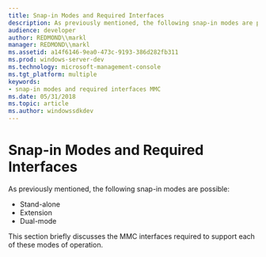 ```yaml
---
title: Snap-in Modes and Required Interfaces
description: As previously mentioned, the following snap-in modes are possible
audience: developer
author: REDMOND\\markl
manager: REDMOND\\markl
ms.assetid: a14f6146-9ea0-473c-9193-386d282fb311
ms.prod: windows-server-dev
ms.technology: microsoft-management-console
ms.tgt_platform: multiple
keywords:
- snap-in modes and required interfaces MMC
ms.date: 05/31/2018
ms.topic: article
ms.author: windowssdkdev
---
```


# Snap-in Modes and Required Interfaces

As previously mentioned, the following snap-in modes are possible:

-   Stand-alone
-   Extension
-   Dual-mode

This section briefly discusses the MMC interfaces required to support each of these modes of operation.

 

 




